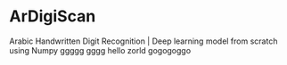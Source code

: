 # ArDigiScan
Arabic Handwritten Digit Recognition | Deep learning model from scratch using Numpy
ggggg
gggg
hello zorld
gogogoggo
